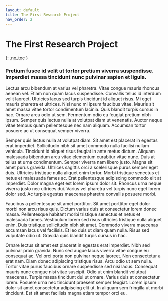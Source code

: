 ```yaml
---
layout: default
title: The First Research Project
nav_order: 2
---
```


# The First Research Project
{: .no_toc }


### Pretium fusce id velit ut tortor pretium viverra suspendisse. Imperdiet massa tincidunt nunc pulvinar sapien et ligula. 

Lectus arcu bibendum at varius vel pharetra. Vitae congue mauris rhoncus aenean vel. Etiam non quam lacus suspendisse. Convallis tellus id interdum velit laoreet. Ultricies lacus sed turpis tincidunt id aliquet risus. Mi eget mauris pharetra et ultrices. Nisl nunc mi ipsum faucibus vitae. Mauris sit amet massa vitae tortor condimentum lacinia. Quis blandit turpis cursus in hac. Ornare arcu odio ut sem. Fermentum odio eu feugiat pretium nibh ipsum. Semper quis lectus nulla at volutpat diam ut venenatis. Auctor neque vitae tempus quam pellentesque nec nam aliquam. Accumsan tortor posuere ac ut consequat semper viverra.

Semper quis lectus nulla at volutpat diam. Sit amet est placerat in egestas erat imperdiet. Sollicitudin nibh sit amet commodo nulla facilisi nullam vehicula. Tincidunt id aliquet risus feugiat in ante metus dictum. Aliquam malesuada bibendum arcu vitae elementum curabitur vitae nunc. Duis at tellus at urna condimentum. Semper viverra nam libero justo. Magna sit amet purus gravida. Ultrices sagittis orci a scelerisque purus semper eget duis. Ultricies tristique nulla aliquet enim tortor. Morbi tristique senectus et netus et malesuada fames ac. Erat pellentesque adipiscing commodo elit at imperdiet. Dolor magna eget est lorem ipsum dolor sit. Rhoncus urna neque viverra justo nec ultrices dui. Varius vel pharetra vel turpis nunc eget lorem dolor sed. Ac turpis egestas maecenas pharetra convallis posuere morbi.

Faucibus a pellentesque sit amet porttitor. Sit amet porttitor eget dolor morbi non arcu risus quis. Dictum varius duis at consectetur lorem donec massa. Pellentesque habitant morbi tristique senectus et netus et malesuada fames. Vestibulum lorem sed risus ultricies tristique nulla aliquet enim. Duis tristique sollicitudin nibh sit amet. Commodo viverra maecenas accumsan lacus vel facilisis. Et leo duis ut diam quam nulla. Risus sed vulputate odio ut. Gravida quis blandit turpis cursus in hac.

Ornare lectus sit amet est placerat in egestas erat imperdiet. Nibh sed pulvinar proin gravida. Nunc sed augue lacus viverra vitae congue eu consequat ac. Vel orci porta non pulvinar neque laoreet. Non consectetur a erat nam. Diam donec adipiscing tristique risus. Arcu odio ut sem nulla. Tortor vitae purus faucibus ornare suspendisse sed nisi lacus. Consequat mauris nunc congue nisi vitae suscipit. Odio ut enim blandit volutpat maecenas. Turpis massa tincidunt dui ut ornare. Varius duis at consectetur lorem. Posuere urna nec tincidunt praesent semper feugiat. Lorem ipsum dolor sit amet consectetur adipiscing elit ut. In aliquam sem fringilla ut morbi tincidunt. Est sit amet facilisis magna etiam tempor orci eu.
